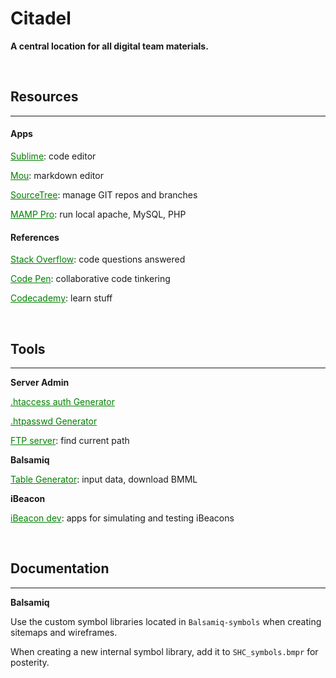 Citadel
=======

<b>A central location for all digital team materials.</b>

<br>


## Resources

---

#### Apps

<a href="http://www.sublimetext.com/" style="color:green;">Sublime</a>: code editor

<a href="http://25.io/mou/" style="color:green;">Mou</a>: markdown editor

<a href="https://www.sourcetreeapp.com/" style="color:green;">SourceTree</a>: manage GIT repos and branches

<a href="https://www.mamp.info/en/mamp-pro/" style="color:green;">MAMP Pro</a>: run local apache, MySQL, PHP

#### References

<a href="http://stackoverflow.com/" style="color:green;">Stack Overflow</a>: code questions answered

<a href="http://codepen.io/" style="color:green;">Code Pen</a>: collaborative code tinkering

<a href="http://www.codecademy.com/" style="color:green;">Codecademy</a>: learn stuff

<br>


## Tools
---

<b>Server Admin</b>

<a href="http://www.htaccesstools.com/htaccess-authentication/" style="color:green;">.htaccess auth Generator</a>

<a href="http://www.htaccesstools.com/htpasswd-generator/" style="color:green;">.htpasswd Generator</a>

<a href="http://www.htaccesstools.com/articles/full-path-to-file-using-php/" style="color:green;">FTP server</a>: find current path

<b>Balsamiq</b>

<a href="http://truben.no/table/" style="color:green;">Table Generator</a>: input data, download BMML

<b>iBeacon</b>

<a href="http://developer.radiusnetworks.com/ibeacon/" style="color:green;">iBeacon dev</a>: apps for simulating and testing iBeacons

<br>


## Documentation
---

<b>Balsamiq</b>

Use the custom symbol libraries located in `Balsamiq-symbols` when creating sitemaps and wireframes.

When creating a new internal symbol library, add it to `SHC_symbols.bmpr` for posterity.


